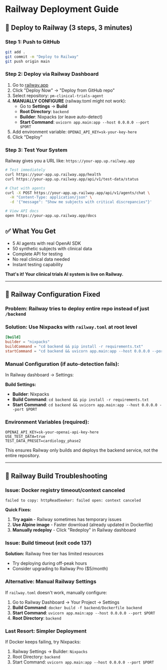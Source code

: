 # Railway Deployment Guide

## 🚀 Deploy to Railway (3 steps, 3 minutes)

### **Step 1: Push to GitHub**
```bash
git add .
git commit -m "Deploy to Railway"
git push origin main
```

### **Step 2: Deploy via Railway Dashboard**
1. Go to [railway.app](https://railway.app)
2. Click "Deploy Now" → "Deploy from GitHub repo"
3. Select repository: `pm-clinical-trials-agent`
4. **MANUALLY CONFIGURE** (railway.toml might not work):
   - Go to **Settings** → **Build**
   - **Root Directory**: `backend`
   - **Builder**: Nixpacks (or leave auto-detect)
   - **Start Command**: `uvicorn app.main:app --host 0.0.0.0 --port $PORT`
5. Add environment variable: `OPENAI_API_KEY=sk-your-key-here`
6. Click "Deploy"

### **Step 3: Test Your System**
Railway gives you a URL like: `https://your-app.up.railway.app`

```bash
# Test immediately
curl https://your-app.up.railway.app/health
curl https://your-app.up.railway.app/api/v1/test-data/status

# Chat with agents
curl -X POST https://your-app.up.railway.app/api/v1/agents/chat \
  -H "Content-Type: application/json" \
  -d '{"message": "Show me subjects with critical discrepancies"}'

# View API docs
open https://your-app.up.railway.app/docs
```

## ✅ **What You Get**
- 5 AI agents with real OpenAI SDK
- 50 synthetic subjects with clinical data
- Complete API for testing
- No real clinical data needed
- Instant testing capability

**That's it! Your clinical trials AI system is live on Railway.**

---

## 🔧 Railway Configuration Fixed

### **Problem**: Railway tries to deploy entire repo instead of just `/backend`

### **Solution**: Use Nixpacks with `railway.toml` at root level
```toml
[build]
builder = "nixpacks"
buildCommand = "cd backend && pip install -r requirements.txt"
startCommand = "cd backend && uvicorn app.main:app --host 0.0.0.0 --port $PORT"
```

### **Manual Configuration** (if auto-detection fails):
In Railway dashboard → Settings:

**Build Settings:**
- **Builder**: Nixpacks
- **Build Command**: `cd backend && pip install -r requirements.txt`
- **Start Command**: `cd backend && uvicorn app.main:app --host 0.0.0.0 --port $PORT`

### **Environment Variables** (required):
```
OPENAI_API_KEY=sk-your-openai-api-key-here
USE_TEST_DATA=true
TEST_DATA_PRESET=cardiology_phase2
```

This ensures Railway only builds and deploys the backend service, not the entire repository.

---

## 🚨 Railway Build Troubleshooting

### **Issue: Docker registry timeout/context canceled**
```
failed to copy: httpReadSeeker: failed open: context canceled
```

**Quick Fixes:**
1. **Try again** - Railway sometimes has temporary issues
2. **Use Alpine image** - Faster download (already updated in Dockerfile)
3. **Manually redeploy** - Click "Redeploy" in Railway dashboard

### **Issue: Build timeout (exit code 137)**
**Solution:** Railway free tier has limited resources
- Try deploying during off-peak hours
- Consider upgrading to Railway Pro ($5/month)

### **Alternative: Manual Railway Settings**
If `railway.toml` doesn't work, manually configure:

1. Go to Railway Dashboard → Your Project → Settings
2. **Build Command**: `docker build -f backend/Dockerfile backend`
3. **Start Command**: `uvicorn app.main:app --host 0.0.0.0 --port $PORT`
4. **Root Directory**: `backend`

### **Last Resort: Simpler Deployment**
If Docker keeps failing, try Nixpacks:
1. Railway Settings → Builder: `Nixpacks`
2. Root Directory: `backend`
3. Start Command: `uvicorn app.main:app --host 0.0.0.0 --port $PORT`